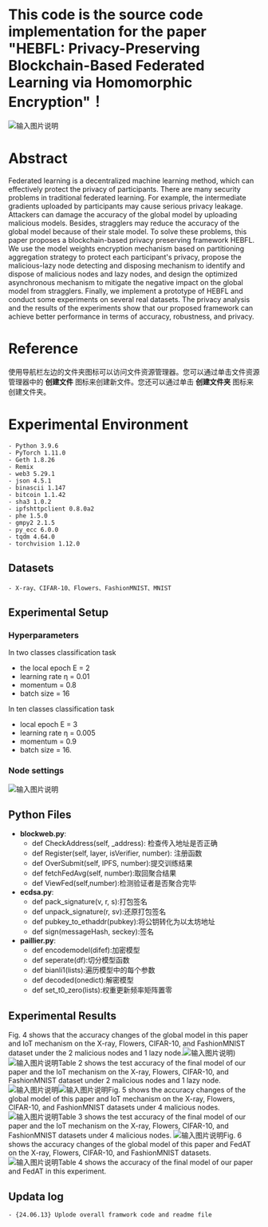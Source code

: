 ﻿# This code is the source code implementation for the paper "HEBFL: Privacy-Preserving Blockchain-Based Federated Learning via Homomorphic Encryption"！
![输入图片说明](https://github.com/csmaxuebin/HEBFL/blob/main/picture/10.png)    
# Abstract
Federated learning is a decentralized machine learning method, which can effectively protect the privacy of participants. There are many security problems in traditional federated learning. For example, the intermediate gradients uploaded by participants may cause serious privacy leakage. Attackers can damage the accuracy of the global model by uploading malicious models. Besides, stragglers may reduce the accuracy of the global model because of their stale model. To solve these problems, this paper proposes a blockchain-based privacy preserving framework HEBFL. We use the model weights encryption mechanism based on partitioning aggregation strategy to protect each participant's privacy, propose the malicious-lazy node detecting and disposing mechanism to identify and dispose of malicious nodes and lazy nodes, and design the optimized asynchronous mechanism to mitigate the negative impact on the global model from stragglers. Finally, we implement a prototype of HEBFL and conduct some experiments on several real datasets. The privacy analysis and the results of the experiments show that our proposed framework can achieve better performance in terms of accuracy, robustness, and privacy.

# Reference

使用导航栏左边的文件夹图标可以访问文件资源管理器。您可以通过单击文件资源管理器中的 **创建文件** 图标来创建新文件。您还可以通过单击 **创建文件夹** 图标来创建文件夹。

# Experimental Environment

```
- Python 3.9.6 
- PyTorch 1.11.0
- Geth 1.8.26
- Remix
- web3 5.29.1
- json 4.5.1
- binascii 1.147
- bitcoin 1.1.42
- sha3 1.0.2
- ipfshttpclient 0.8.0a2
- phe 1.5.0
- gmpy2 2.1.5
- py_ecc 6.0.0
- tqdm 4.64.0
- torchvision 1.12.0
```

## Datasets

```
- X-ray、CIFAR-10、Flowers、FashionMNIST、MNIST
```

## Experimental Setup

### Hyperparameters
In two classes classification task
 - the local epoch E = 2
 - learning rate η = 0.01
 - momentum = 0.8
 - batch size = 16
 
In ten classes classification task
 - local epoch E = 3
 - learning rate η = 0.005
 - momentum = 0.9
 - batch size = 16.
 ### Node settings
 ![输入图片说明](https://github.com/csmaxuebin/HEBFL/blob/main/picture/9.png)
## Python Files
-   **blockweb.py**: 
    - def CheckAddress(self, _address): 检查传入地址是否正确
    -   def Register(self, layer, isVerifier, number): 注册函数
    - def OverSubmit(self, IPFS, number):提交训练结果
    - def fetchFedAvg(self, number):取回聚合结果
    - def ViewFed(self,number):检测验证者是否聚合完毕
-   **ecdsa.py**: 
    -    def pack_signature(v, r, s):打包签名
    - def unpack_signature(r, sv):还原打包签名
    - def pubkey_to_ethaddr(pubkey):将公钥转化为以太坊地址
    - def sign(messageHash, seckey):签名
-   **paillier.py**: 
    -    def encodemodel(difef):加密模型
    - def seperate(df):切分模型函数
    - def bianli1(lists):遍历模型中的每个参数
    - def decoded(onedict):解密模型
    - def set_t0_zero(lists):权重更新频率矩阵置零
## Experimental Results
Fig. 4 shows that the accuracy changes of the global model in this paper and IoT mechanism on the X-ray, Flowers, CIFAR-10, and FashionMNIST dataset under the 2 malicious nodes and 1 lazy node.![输入图片说明](https://github.com/csmaxuebin/HEBFL/blob/main/picture/1.png))
![输入图片说明](https://github.com/csmaxuebin/HEBFL/blob/main/picture/2.png)Table 2 shows the test accuracy of the final model of our paper and the IoT mechanism on the X-ray, Flowers, CIFAR-10, and FashionMNIST dataset under 2 malicious nodes and 1 lazy node. 
![输入图片说明](https://github.com/csmaxuebin/HEBFL/blob/main/picture/3.png)![输入图片说明](https://github.com/csmaxuebin/HEBFL/blob/main/picture/4.png)Fig. 5 shows the accuracy changes of the global model of this paper and IoT mechanism on the X-ray, Flowers, CIFAR-10, and FashionMNIST datasets under 4 malicious nodes. 
![输入图片说明](https://github.com/csmaxuebin/HEBFL/blob/main/picture/6.png)Table 3 shows the test accuracy of the final model of our paper and the IoT mechanism on the X-ray, Flowers, CIFAR-10, and FashionMNIST datasets under 4 malicious nodes.
![输入图片说明](/imgs/2024-06-16/PXOHCCV6NibrZ238.png)Fig. 6 shows the accuracy changes of the global model of this paper and FedAT on the X-ray, Flowers, CIFAR-10, and FashionMNIST datasets.
![输入图片说明](/imgs/2024-06-16/UT2FvEom0l9ZbSrR.png)Table 4 shows the accuracy of the final model of our paper and FedAT in this experiment. 

## Updata log

```
- {24.06.13} Uplode overall framwork code and readme file
```

